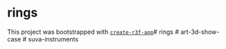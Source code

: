 # rings

This project was bootstrapped with [`create-r3f-app`](https://github.com/utsuboco/create-r3f-app)#   r i n g s  
 #   a r t - 3 d - s h o w - c a s e  
 #   s u v a - i n s t r u m e n t s  
 